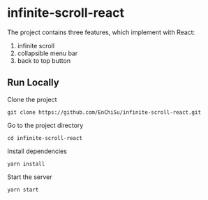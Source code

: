 # infinite-scroll-react
The project contains three features, which implement with React:
1. infinite scroll
2. collapsible menu bar
3. back to top button


## Run Locally
Clone the project
```
git clone https://github.com/EnChiSu/infinite-scroll-react.git
```

Go to the project directory
```
cd infinite-scroll-react
```

Install dependencies
```
yarn install
```

Start the server
```
yarn start
```
